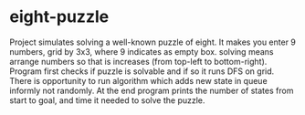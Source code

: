 # eight-puzzle
Project simulates solving a well-known puzzle of eight. It makes you enter 9 numbers, grid by 3x3, where 9 indicates as empty box. solving means arrange numbers so that is increases (from top-left to bottom-right). Program first checks if puzzle is solvable and if so it runs DFS on grid. There is opportunity to run algorithm which adds new state in queue informly not randomly. At the end program prints the number of states from start to goal, and time it needed to solve the puzzle.
